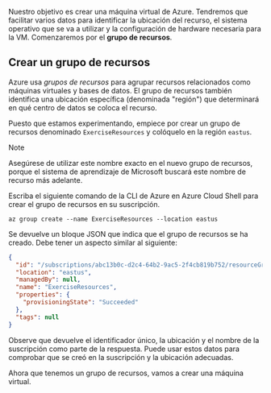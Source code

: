 Nuestro objetivo es crear una máquina virtual de Azure. Tendremos que facilitar varios datos para identificar la ubicación del recurso, el sistema operativo que se va a utilizar y la configuración de hardware necesaria para la VM. Comenzaremos por el **grupo de recursos**.

## <a name="create-a-resource-group"></a>Crear un grupo de recursos

Azure usa _grupos de recursos_ para agrupar recursos relacionados como máquinas virtuales y bases de datos. El grupo de recursos también identifica una ubicación específica (denominada "región") que determinará en qué centro de datos se coloca el recurso.

Puesto que estamos experimentando, empiece por crear un grupo de recursos denominado `ExerciseResources` y colóquelo en la región `eastus`.

> [!NOTE]
> Asegúrese de utilizar este nombre exacto en el nuevo grupo de recursos, porque el sistema de aprendizaje de Microsoft buscará este nombre de recurso más adelante. 

Escriba el siguiente comando de la CLI de Azure en Azure Cloud Shell para crear el grupo de recursos en su suscripción.

```azurecli
az group create --name ExerciseResources --location eastus
```

Se devuelve un bloque JSON que indica que el grupo de recursos se ha creado. Debe tener un aspecto similar al siguiente:

```json
{
  "id": "/subscriptions/abc13b0c-d2c4-64b2-9ac5-2f4cb819b752/resourceGroups/ExerciseResources",
  "location": "eastus",
  "managedBy": null,
  "name": "ExerciseResources",
  "properties": {
    "provisioningState": "Succeeded"
  },
  "tags": null
}
```

Observe que devuelve el identificador único, la ubicación y el nombre de la suscripción como parte de la respuesta. Puede usar estos datos para comprobar que se creó en la suscripción y la ubicación adecuadas.

Ahora que tenemos un grupo de recursos, vamos a crear una máquina virtual.